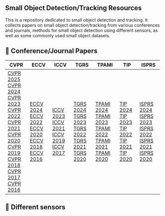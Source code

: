 ## Small Object Detection/Tracking Resources

This is a repository dedicated to small object detection and tracking. It collects papers on small object detection/tracking from various conferences and journals, methods for small object detection using different sensors, as well as some commonly used small object datasets.





## 📑 Conference/Journal Papers

| CVPR                                                         | ECCV                                                         | ICCV                                                         | TGRS                                                         | TPAMI                                                        | TIP                                                          | ISPRS                                                        |
| ------------------------------------------------------------ | ------------------------------------------------------------ | ------------------------------------------------------------ | ------------------------------------------------------------ | ------------------------------------------------------------ | ------------------------------------------------------------ | ------------------------------------------------------------ |
| [CVPR 2025](#CVPR-2025) <br> [CVPR 2024](#CVPR-2024) <br> [CVPR 2023](#CVPR-2023) <br> [CVPR 2022](#CVPR-2022) <br> [CVPR 2021](#CVPR-2021) <br> [CVPR 2020](#CVPR-2020) <br> [CVPR 2019](#CVPR-2019) <br> [CVPR 2018](#CVPR-2018) <br> [CVPR 2017](#CVPR-2017) <br> [CVPR 2016](#CVPR-2016) | [ECCV 2024](#ECCV-2024) <br> [ECCV 2022](#ECCV-2022) <br> [ECCV 2020](#ECCV-2020) <br> [ECCV 2018](#ECCV-2018) <br> [ECCV 2016](#ECCV-2016) | [ICCV 2023](#ICCV-2023) <br> [ICCV 2021](#ICCV-2021) <br> [ICCV 2019](#ICCV-2019) <br> [ICCV 2017](#ICCV-2017) | [TGRS 2024](#TGRS-2024) <br> [TGRS 2023](#TGRS-2023) <br> [TGRS 2022](#TGRS-2022) <br> [TGRS 2021](#TGRS-2021) <br> [TGRS 2020](#TGRS-2020) | [TPAMI 2024](#TPAMI-2024) <br> [TPAMI 2023](#TPAMI-2023) <br> [TPAMI 2022](#TPAMI-2022) <br> [TPAMI 2021](#TPAMI-2021) <br> [TPAMI 2020](#TPAMI-2020) | [TIP 2024](#TIP-2024) <br> [TIP 2023](#TIP-2023) <br> [TIP 2022](#TIP-2022) <br> [TIP 2021](#TIP-2021) <br> [TIP 2020](#TIP-2020) | [ISPRS 2024](#ISPRS-2024) <br> [ISPRS 2023](#ISPRS-2023) <br> [ISPRS 2022](#ISPRS-2022) <br> [ISPRS 2021](#ISPRS-2021) <br> [ISPRS 2020](#ISPRS-2020) |



## 📑 Different sensors




